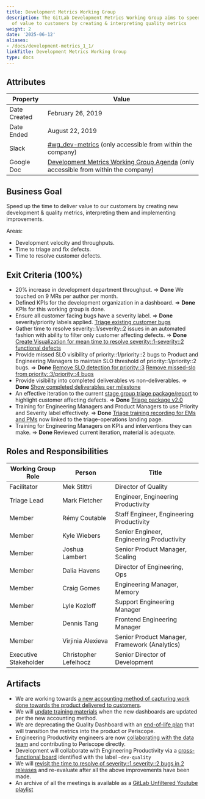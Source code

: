 ```yaml
---
title: Development Metrics Working Group
description: The GitLab Development Metrics Working Group aims to speed up the delivery
  of value to customers by creating & interpreting quality metrics
weight: 2
date: '2025-06-12'
aliases:
- /docs/development-metrics_1_1/
linkTitle: Development Metrics Working Group
type: docs
---
```


## Attributes

| Property | Value |
|----------|-------|
| Date Created | February 26, 2019 |
| Date Ended   | August 22, 2019 |
| Slack        | [#wg_dev-metrics](https://gitlab.slack.com/messages/CGQ4R90F5) (only accessible from within the company) |
| Google Doc   | [Development Metrics Working Group Agenda](https://docs.google.com/document/d/1Y50uhpRW0zSGWI-TzPxHnwEHyOl7uWiyCzXtpRJd1_E/edit) (only accessible from within the company) |

## Business Goal

Speed up the time to deliver value to our customers by creating new development & quality metrics, interpreting them and implementing improvements.

Areas:

- Development velocity and throughputs.
- Time to triage and fix defects.
- Time to resolve customer defects.

## Exit Criteria (100%)

- 20% increase in development department throughput. => **Done** We touched on 9 MRs per author per month.
- Defined KPIs for the development organization in a dashboard. => **Done** KPIs for this working group is done.
- Ensure all customer facing bugs have a severity label. => **Done** severity/priority labels applied. [Triage existing customer bugs](https://gitlab.com/gitlab-org/gitlab-ce/issues/63136)
- Gather time to resolve severity::1/severity::2 issues in an automated fashion with ability to filter only customer affecting defects. => **Done** [Create Visualization for mean time to resolve severity::1-severity::2 functional defects](https://gitlab.com/gitlab-org/gitlab-insights/issues/109)
- Provide missed SLO visibility of priority::1/priority::2 bugs to Product and Engineering Managers to maintain SLO threshold of priority::1/priority::2 bugs. => **Done** [Remove SLO detection for priority::3](https://gitlab.com/gitlab-org/quality/triage-ops/issues/230) [Remove missed-slo from priority::3/priority::4 bugs](https://gitlab.com/gitlab-org/quality/triage-ops/issues/238)
- Provide visibility into completed deliverables vs non-deliverables. => **Done** [Show completed deliverables per milestone](https://gitlab.com/gitlab-org/gitlab-insights/issues/119)
- An effective iteration to the current [stage group triage package/report](/handbook/engineering/infrastructure/engineering-productivity/triage-operations/#devops-group-level-issues) to highlight customer affecting defects. => **Done** [Triage package v2.0](https://gitlab.com/gitlab-org/quality/triage-ops/issues/186)
- Training for Engineering Managers and Product Managers to use Priority and Severity label effectively. => **Done** [Triage training recording for EMs and PMs](https://gitlab.com/gitlab-org/quality/team-tasks/issues/148) now linked to the triage-operations landing page.
- Training for Engineering Managers on KPIs and interventions they can make. => **Done** Reviewed current iteration, material is adequate.

## Roles and Responsibilities

| Working Group Role    | Person                | Title                          |
|-----------------------|-----------------------|--------------------------------|
| Facilitator           | Mek Stittri           | Director of Quality            |
| Triage Lead           | Mark Fletcher         | Engineer, Engineering Productivity |
| Member                | Rémy Coutable         | Staff Engineer, Engineering Productivity |
| Member                | Kyle Wiebers          | Senior Engineer, Engineering Productivity |
| Member                | Joshua Lambert        | Senior Product Manager, Scaling |
| Member                | Dalia Havens          | Director of Engineering, Ops   |
| Member                | Craig Gomes           | Engineering Manager, Memory    |
| Member                | Lyle Kozloff          | Support Engineering Manager    |
| Member                | Dennis Tang           | Frontend Engineering Manager   |
| Member                | Virjinia Alexieva     | Senior Product Manager, Framework (Analytics) |
| Executive Stakeholder | Christopher Lefelhocz | Senior Director of Development |

## Artifacts

- We are working towards [a new accounting method of capturing work done towards the product delivered to customers](https://gitlab.com/gitlab-org/gitlab-insights/issues/134).
- We will [update training materials](https://gitlab.com/gitlab-com/www-gitlab-com/issues/5137) when the new dashboards are updated per the new accounting method.
- We are deprecating the Quality Dashboard with an [end-of-life plan](https://gitlab.com/gitlab-org/gitlab-insights/issues/116) that will transition the metrics into the product or Periscope.
- Engineering Productivity engineers are now [collaborating with the data team](https://gitlab.com/gitlab-data/analytics/issues/2105) and contributing to Periscope directly.
- Development will collaborate with Engineering Productivity via a [cross-functional board](https://gitlab.com/groups/gitlab-org/-/boards/1262515) identified with the label `~dev-quality`
- We will [revisit the time to resolve of severity::1 severity::2 bugs in 2 releases](https://gitlab.com/gitlab-org/quality/team-tasks/issues/203) and re-evaluate after all the above improvements have been made.
- An archive of all the meetings is available as a [GitLab Unfiltered Youtube playlist](https://www.youtube.com/playlist?list=PL05JrBw4t0KoXVkxaVXFoUjM0K1qLHAJ3)
